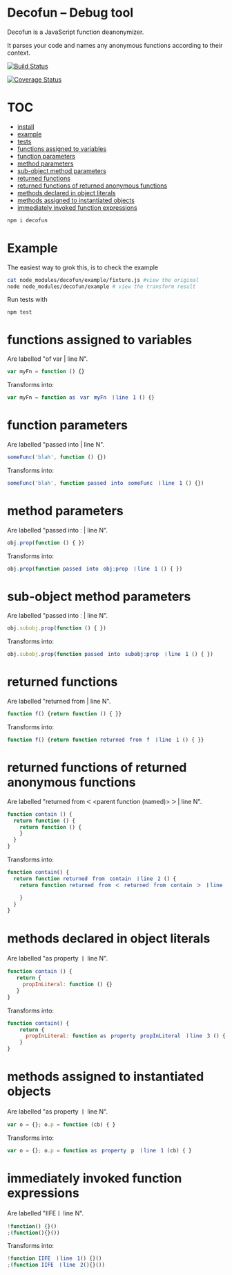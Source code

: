 # Decofun – Debug tool

Decofun is a JavaScript function deanonymizer.

It parses your code and names any anonymous
functions according to their context.

[![Build Status](https://travis-ci.org/davidmarkclements/decofun.svg?branch=master)](https://travis-ci.org/davidmarkclements/decofun)

[![Coverage Status](https://img.shields.io/coveralls/davidmarkclements/decofun.svg?bust)](https://coveralls.io/r/davidmarkclements/decofun?branch=master)

# TOC
   - [install](#install)
   - [example](#example)
   - [tests](#tests)
   - [functions assigned to variables](#functions-assigned-to-variables)
   - [function parameters](#function-parameters)
   - [method parameters](#method-parameters)
   - [sub-object method parameters](#sub-object-method-parameters)
   - [returned functions](#returned-functions)
   - [returned functions of returned anonymous functions](#returned-functions-of-returned-anonymous-functions)
   - [methods declared in object literals](#methods-declared-in-object-literals)
   - [methods assigned to instantiated objects](#methods-assigned-to-instantiated-objects)
   - [immediately invoked function expressions](#immediately-invoked-function-expressions)
<a name=""></a>


<a name="install"></a>

```sh
npm i decofun
```

<a name="example"></a>
# Example

The easiest way to grok this, is to check the example

```sh
cat node_modules/decofun/example/fixture.js #view the original
node node_modules/decofun/example # view the transform result
```
<a name="tests"></a>

Run tests with

```
npm test
```

<a name="functions-assigned-to-variables"></a>
# functions assigned to variables
Are labelled "of var <varname> | line N".

```js
var myFn = function () {}
```

Transforms into:
```js
var myFn = function asﾠvarﾠmyFnﾠㅣlineﾠ1 () {}
```

<a name="function-parameters"></a>
# function parameters
Are labelled "passed into <called function> | line N".

```js
someFunc('blah', function () {})

```

Transforms into:
```js
someFunc('blah', function passedﾠintoﾠsomeFuncﾠㅣlineﾠ1 () {})
```

<a name="method-parameters"></a>
# method parameters
Are labelled "passed into <parent object>ː<property name> | line N".

```js
obj.prop(function () { })
```

Transforms into:
```js
obj.prop(function passedﾠintoﾠobjːpropﾠㅣlineﾠ1 () { })
```

<a name="sub-object-method-parameters"></a>
# sub-object method parameters
Are labelled "passed into <parent subobject>ː<property name> | line N".

```js
obj.subobj.prop(function () { })
```

Transforms into:
```js
obj.subobj.prop(function passedﾠintoﾠsubobjːpropﾠㅣlineﾠ1 () { })
```

<a name="returned-functions"></a>
# returned functions
Are labelled "returned from <parent function> | line N".

```js
function f() {return function () { }}
```

Transforms into:
```js
function f() {return function returnedﾠfromﾠfﾠㅣlineﾠ1 () { }}
```

<a name="returned-functions-of-returned-anonymous-functions"></a>
# returned functions of returned anonymous functions
Are labelled "returned from ᐸ <parent function (named)> ᐳ | line N".

```js
function contain () {
  return function () { 
    return function () {
    }
  }
}
```

Transforms into:
```js
function contain() {
  return function returnedﾠfromﾠcontainﾠㅣlineﾠ2 () {
    return function returnedﾠfromﾠᐸﾠreturnedﾠfromﾠcontainﾠᐳﾠㅣlineﾠ3 () {

    }
  }
}

```

<a name="methods-declared-in-object-literals"></a>
# methods declared in object literals
Are labelled "as property <property name> ㅣ line N".

```js
function contain () {
   return {
     propInLiteral: function () {}
   }
}
```

Transforms into:
```js
function contain() {
    return {
      propInLiteral: function asﾠpropertyﾠpropInLiteralﾠㅣlineﾠ3 () {}
    }
}
```

<a name="methods-assigned-to-instantiated-objects"></a>
# methods assigned to instantiated objects
Are labelled "as property <property name> ㅣ line N".

```js
var o = {}; o.p = function (cb) { }
```

Transforms into:
```js
var o = {}; o.p = function asﾠpropertyﾠpﾠㅣlineﾠ1 (cb) { }
```

<a name="immediately-invoked-function-expressions"></a>
# immediately invoked function expressions
Are labelled "IIFEㅣ line N".

```js
!function() {}()
;(function(){}())
```

Transforms into:
```js
!function IIFEﾠㅣlineﾠ1() {}()
;(function IIFEﾠㅣlineﾠ2(){}())
```




